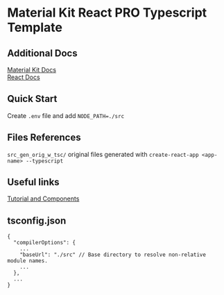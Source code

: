 # Material Kit React PRO **Typescript** Template

## Additional Docs
[Material Kit Docs](MaterialKit.md)<br>
[React Docs](React.md)

## Quick Start
Create `.env` file and add `NODE_PATH=./src`

## Files References
`src_gen_orig_w_tsc/` original files generated with `create-react-app <app-name> --typescript`

## Useful links
[Tutorial and Components](https://demos.creative-tim.com/bs3/material-kit-pro/tutorial-components.html)

## tsconfig.json
```
{
  "compilerOptions": {
    ...
    "baseUrl": "./src" // Base directory to resolve non-relative module names.
    ...
  },
  ...
}
```